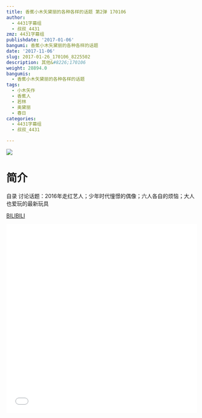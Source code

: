 ```yaml
---
title: 香蕉小木矢黛丽的各种各样的话题 第2弹 170106
author:
  - 4431字幕组
  - 叔叔_4431
zmz: 4431字幕组
publishdate: '2017-01-06'
bangumi: 香蕉小木矢黛丽的各种各样的话题
date: '2017-11-06'
slug: 2017-01-26_170106_8225502
description: 其他&#8226;170106
weight: 28894.0
bangumis:
  - 香蕉小木矢黛丽的各种各样的话题
tags:
  - 小木矢作
  - 香蕉人
  - 若林
  - 奥黛丽
  - 春日
categories:
  - 4431字幕组
  - 叔叔_4431

---
```

![](https://i.imgur.com/dlLKsat.png)
# 简介  
自录 讨论话题：2016年走红艺人；少年时代憧憬的偶像；六人各自的烦恼；大人也爱玩的最新玩具

  [BILIBILI](https://www.bilibili.com/video/av8225502/)

  <iframe src="//www.bilibili.com/blackboard/player.html?cid=13532042&aid=8225502" width="100%" height="500" frameborder="0" allowfullscreen="allowfullscreen"></iframe>
